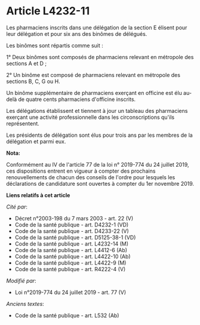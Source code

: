 # Article L4232-11

Les pharmaciens inscrits dans une délégation de la section E élisent pour leur délégation et pour six ans des binômes de
délégués.

Les binômes sont répartis comme suit :

1° Deux binômes sont composés de pharmaciens relevant en métropole des sections A et D ;

2° Un binôme est composé de pharmaciens relevant en métropole des sections B, C, G ou H.

Un binôme supplémentaire de pharmaciens exerçant en officine est élu au-delà de quatre cents pharmaciens d'officine inscrits.

Les délégations établissent et tiennent à jour un tableau des pharmaciens exerçant une activité professionnelle dans les
circonscriptions qu'ils représentent.

Les présidents de délégation sont élus pour trois ans par les membres de la délégation et parmi eux.

**Nota:**

Conformément au IV de l'article 77 de la loi n° 2019-774 du 24 juillet 2019, ces dispositions entrent en vigueur à compter
des prochains renouvellements de chacun des conseils de l'ordre pour lesquels les déclarations de candidature sont ouvertes à
compter du 1er novembre 2019.

**Liens relatifs à cet article**

_Cité par_:

  - Décret n°2003-198 du 7 mars 2003 - art. 22 (V)
  - Code de la santé publique - art. D4232-1 (VD)
  - Code de la santé publique - art. D4233-22 (V)
  - Code de la santé publique - art. D5125-38-1 (VD)
  - Code de la santé publique - art. L4232-14 (M)
  - Code de la santé publique - art. L4412-6 (Ab)
  - Code de la santé publique - art. L4422-10 (Ab)
  - Code de la santé publique - art. L4422-9 (M)
  - Code de la santé publique - art. R4222-4 (V)

_Modifié par_:

  - Loi n°2019-774 du 24 juillet 2019 - art. 77 (V)

_Anciens textes_:

  - Code de la santé publique - art. L532 (Ab)
